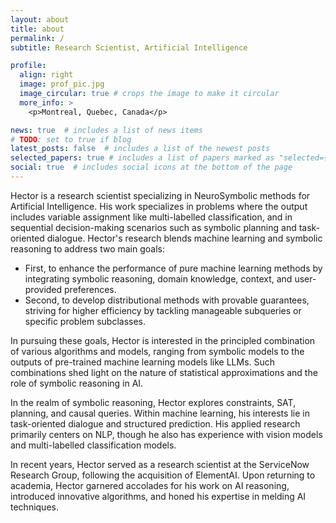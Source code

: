 ```yaml
---
layout: about
title: about
permalink: /
subtitle: Research Scientist, Artificial Intelligence

profile:
  align: right
  image: prof_pic.jpg
  image_circular: true # crops the image to make it circular
  more_info: >
    <p>Montreal, Quebec, Canada</p>

news: true  # includes a list of news items
# TODO: set to true if blog
latest_posts: false  # includes a list of the newest posts
selected_papers: true # includes a list of papers marked as "selected={true}"
social: true  # includes social icons at the bottom of the page
---
```


Hector is a research scientist specializing in NeuroSymbolic methods for Artificial Intelligence. His work specializes in problems where the output includes variable assignment like multi-labelled classification, and in sequential decision-making scenarios such as symbolic planning and task-oriented dialogue. Hector's research blends machine learning and symbolic reasoning to address two main goals:

- First, to enhance the performance of pure machine learning methods by integrating symbolic reasoning, domain knowledge, context, and user-provided preferences.
- Second, to develop distributional methods with provable guarantees, striving for higher efficiency by tackling manageable subqueries or specific problem subclasses.

In pursuing these goals, Hector is interested in the principled combination of various algorithms and models, ranging from symbolic models to the outputs of pre-trained machine learning models like LLMs. Such combinations shed light on the nature of statistical approximations and the role of symbolic reasoning in AI.

In the realm of symbolic reasoning, Hector explores constraints, SAT, planning, and causal queries. Within machine learning, his interests lie in task-oriented dialogue and structured prediction. His applied research primarily centers on NLP, though he also has experience with vision models and multi-labelled classification models.

In recent years, Hector served as a research scientist at the ServiceNow Research Group, following the acquisition of ElementAI. Upon returning to academia, Hector garnered accolades for his work on AI reasoning, introduced innovative algorithms, and honed his expertise in melding AI techniques.

<!-- Write your biography here. Tell the world about yourself. Link to your favorite [subreddit](http://reddit.com). You can put a picture in, too. The code is already in, just name your picture `prof_pic.jpg` and put it in the `img/` folder.

Put your address / P.O. box / other info right below your picture. You can also disable any of these elements by editing `profile` property of the YAML header of your `_pages/about.md`. Edit `_bibliography/papers.bib` and Jekyll will render your [publications page](/al-folio/publications/) automatically.

Link to your social media connections, too. This theme is set up to use [Font Awesome icons](https://fontawesome.com/) and [Academicons](https://jpswalsh.github.io/academicons/), like the ones below. Add your Facebook, Twitter, LinkedIn, Google Scholar, or just disable all of them. -->